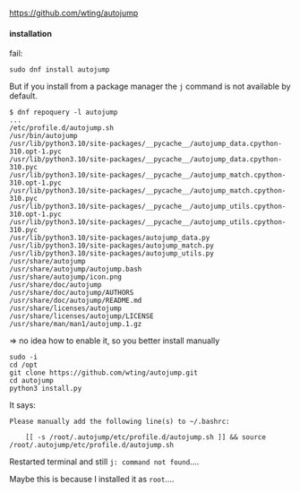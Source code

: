 https://github.com/wting/autojump

#### installation

fail:
```
sudo dnf install autojump
```

But if you install from a package manager the `j` command is not available by default.

```
$ dnf repoquery -l autojump
...
/etc/profile.d/autojump.sh
/usr/bin/autojump
/usr/lib/python3.10/site-packages/__pycache__/autojump_data.cpython-310.opt-1.pyc
/usr/lib/python3.10/site-packages/__pycache__/autojump_data.cpython-310.pyc
/usr/lib/python3.10/site-packages/__pycache__/autojump_match.cpython-310.opt-1.pyc
/usr/lib/python3.10/site-packages/__pycache__/autojump_match.cpython-310.pyc
/usr/lib/python3.10/site-packages/__pycache__/autojump_utils.cpython-310.opt-1.pyc
/usr/lib/python3.10/site-packages/__pycache__/autojump_utils.cpython-310.pyc
/usr/lib/python3.10/site-packages/autojump_data.py
/usr/lib/python3.10/site-packages/autojump_match.py
/usr/lib/python3.10/site-packages/autojump_utils.py
/usr/share/autojump
/usr/share/autojump/autojump.bash
/usr/share/autojump/icon.png
/usr/share/doc/autojump
/usr/share/doc/autojump/AUTHORS
/usr/share/doc/autojump/README.md
/usr/share/licenses/autojump
/usr/share/licenses/autojump/LICENSE
/usr/share/man/man1/autojump.1.gz
```

=> no idea how to enable it, so you better install manually

```
sudo -i
cd /opt
git clone https://github.com/wting/autojump.git
cd autojump
python3 install.py
```

It says:
```
Please manually add the following line(s) to ~/.bashrc:

	[[ -s /root/.autojump/etc/profile.d/autojump.sh ]] && source /root/.autojump/etc/profile.d/autojump.sh
```

Restarted terminal and still `j: command not found`....

Maybe this is because I installed it as `root`....
